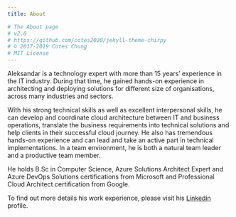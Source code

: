 ```yaml
---
title: About

# The About page
# v2.0
# https://github.com/cotes2020/jekyll-theme-chirpy
# © 2017-2019 Cotes Chung
# MIT License
---
```


Aleksandar is a technology expert with more than 15 years’ experience in the IT industry. During that time, he gained hands-on experience in architecting and deploying solutions for different size of organisations, across many industries and sectors. 

With his strong technical skills as well as excellent interpersonal skills, he can develop and coordinate cloud architecture between IT and business operations, translate the business requirements into technical solutions and help clients in their successful cloud journey. He also has tremendous hands-on experience and can lead and take an active part in technical implementations. In a team environment, he is both a natural team leader and a productive team member. 

He holds B.Sc in Computer Science, Azure Solutions Architect Expert and Azure DevOps Solutions certifications from Microsoft and Professional Cloud Architect certification from Google.


To find out more details his work experience, please visit his [Linkedin](https://www.linkedin.com/in/aleksandarstefanov/) profile.